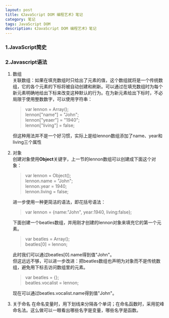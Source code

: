 ```yaml
---
layout: post
title: 《JavaScript DOM 编程艺术》笔记
category: 笔记
tags: JavaScript DOM
description: 《JavaScript DOM 编程艺术》笔记
---
```


### 1.JavaScript简史

### 2.Javascript语法
1. 数组  
	关联数组：如果在填充数组时只给出了元素的值，这个数组就将是一个传统数组，它的各个元素的下标将被自动创建和刷新。可以通过在填充数组时为每个新元素明确地给出下标来改变这种默认的行为。在为新元素给出下标时，不必局限于使用整数数字，可以使用字符串：  
	>var lennon = Array();  
	>lennon["name"] = "John";  
	>lennon["yeaer"] = "1940";  
	>lennon["living"] = false;  
	
	但这种用法并不是一个好习惯，实际上是给lennon数组添加了name、year和living三个属性

2. 对象  
	创建对象使用**Object**关键字，上一节的lennon数组可以创建成下面这个对象：
	>var lennon = Object();  
	>lennon.name = "John";  
	>lennon.year = 1940;  
	>lennon.living = false;  

	进一步使用一种更简洁的语法，即花括号语法：
	>var lennon = {name:"John", year:1940, living:false};

	下面创建一个beatles数组，并用刚才创建的lennon对象来填充它的第一个元素。
	>var beatles = Array();  
	>beatles[0] = lennon;

	此时我们可以通过beatles[0].name得到值"John"。   
	但这远远不够，可以进一步改进：把beatles数组也声明为对象而不是传统数组，避免用下标去访问数组里的元素。
	>var beatles = {};  
	>beatles.vocalist = lennon;

	现在可以通过beatles.vocalist.name得到值"John"。

3. 关于命名
	在命名变量时，用下划线来分隔各个单词；在命名函数时，采用驼峰命名法。这么做可以一眼看出哪些名字是变量，哪些名字是函数。